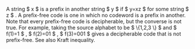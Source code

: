 A string $ x $ is a prefix in another string $ y $ if $ y=xz $ for some
string $ z $ . A prefix-free code is one in which no codeword is a
prefix in another. Note that every prefix-free code is decipherable, but
the converse is not true. For example, taking the source alphabet to be
$  \\{1,2,3 \\} $ and $ f(1)=1 $ , $ f(2)=01 $ , $ f(3)=001 $ gives a
decipherable code that is not prefix-free. See also Kraft inequality.
